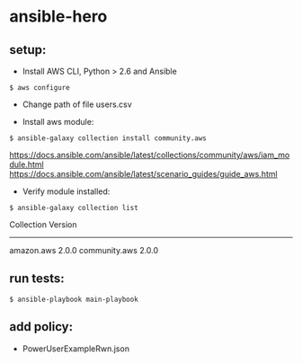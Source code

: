 # ansible-hero

## setup:

- Install AWS CLI, Python > 2.6 and Ansible
```
$ aws configure
```

- Change path of file users.csv

- Install aws module:
```
$ ansible-galaxy collection install community.aws
```
https://docs.ansible.com/ansible/latest/collections/community/aws/iam_module.html
https://docs.ansible.com/ansible/latest/scenario_guides/guide_aws.html

- Verify module installed: 
```
$ ansible-galaxy collection list
```

Collection    Version
------------- -------
amazon.aws    2.0.0
community.aws 2.0.0

## run tests:
```
$ ansible-playbook main-playbook
```

## add policy:
- PowerUserExampleRwn.json

